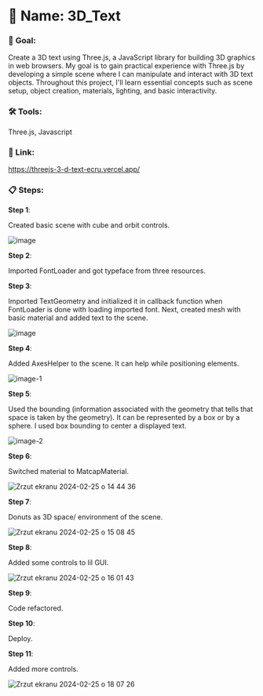 # 📁 **Name**: 3D_Text

### 🎯 **Goal**:
Create a 3D text using Three.js, a JavaScript library for building 3D graphics in web browsers. My goal is to gain practical experience with Three.js by developing a simple scene where I can manipulate and interact with 3D text objects. Throughout this project, I'll learn essential concepts such as scene setup, object creation, materials, lighting, and basic interactivity.

### 🛠️ **Tools**:
Three.js, Javascript

### 🔗 Link:
https://threejs-3-d-text-ecru.vercel.app/

### 📋 **Steps**:

**Step 1**:

Created basic scene with cube and orbit controls.

![image](https://github.com/Kacper-Lechicki/THREEJS_3D_Text/assets/160114199/ce1ccf69-73b1-4729-a54b-d3df48b6bfd9)

**Step 2**:

Imported FontLoader and got typeface from three resources.

**Step 3**:

Imported TextGeometry and initialized it in callback function when FontLoader is done with loading imported font.
Next, created mesh with basic material and added text to the scene.

![image](https://github.com/Kacper-Lechicki/THREEJS_3D_Text/assets/160114199/317193ae-fc83-432c-a6fc-fab413045733)

**Step 4**:

Added AxesHelper to the scene. It can help while positioning elements.

![image-1](https://github.com/Kacper-Lechicki/THREEJS_3D_Text/assets/160114199/c9dcfa2a-f9d3-43ff-9ae2-f7c056b94ba7)

**Step 5**:

Used the bounding (information associated with the geometry that tells that space is taken by the geometry). It can be represented by a box or by a sphere. I used box bounding to center a displayed text.

![image-2](https://github.com/Kacper-Lechicki/THREEJS_3D_Text/assets/160114199/e2522dd0-bca7-4bfb-8517-81392cc3c080)

**Step 6**:

Switched material to MatcapMaterial.

![Zrzut ekranu 2024-02-25 o 14 44 36](https://github.com/Kacper-Lechicki/THREEJS_3D_Text/assets/160114199/3840bdb8-d2d0-44d5-93a8-a6f703210577)

**Step 7**:

Donuts as 3D space/ environment of the scene.

![Zrzut ekranu 2024-02-25 o 15 08 45](https://github.com/Kacper-Lechicki/THREEJS_3D_Text/assets/160114199/2de34e10-9d78-4e14-a81f-6b5103301ec3)

**Step 8**:

Added some controls to lil GUI.

![Zrzut ekranu 2024-02-25 o 16 01 43](https://github.com/Kacper-Lechicki/THREEJS_3D_Text/assets/160114199/6310c636-3ab6-4246-be7d-1262cd896e4c)

**Step 9**:

Code refactored.

**Step 10**:

Deploy.

**Step 11**:

Added more controls.

![Zrzut ekranu 2024-02-25 o 18 07 26](https://github.com/Kacper-Lechicki/THREEJS_3D_Text/assets/160114199/67b4da3e-864f-41fd-90c0-b3c2b33d0419)

